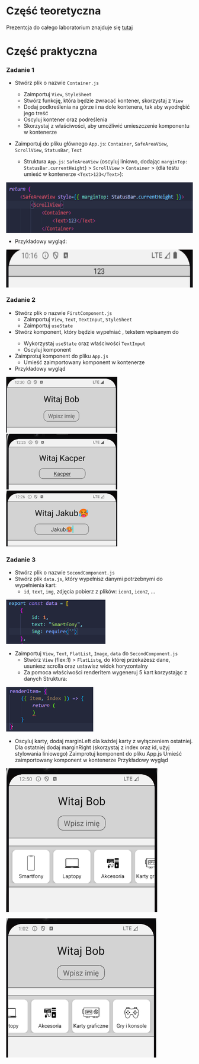 # Część teoretyczna
  Prezentcja do całego laboratorium znajduje się [tutaj](https://github.com/sikorski1/High-level-Programming-Languages-Project/raw/main/React_Native_od_zera_JPWP.odp)

# Część praktyczna

### Zadanie 1

- Stwórz plik o nazwie `Container.js`
  - Zaimportuj `View`, `StyleSheet`
  - Stwórz funkcję, która będzie zwracać kontener, skorzystaj z `View`
  - Dodaj podkreślenia na górze i na dole kontenera, tak aby wyodrębić jego treść
  - Oscyluj kontener oraz podreślenia
  - Skorzystaj z właściwości, aby umożliwić umieszczenie komponentu w kontenerze

- Zaimportuj do pliku głównego `App.js`: `Container`, `SafeAreaView`, `ScrollView`, `StatusBar`, `Text`
  - Struktura  `App.js`: `SafeAreaView` (oscyluj liniowo, dodając `marginTop: StatusBar.currentHeight`) > `ScrollView` > `Container` > (dla testu umieść w kontenerze `<Text>123</Text>`):

<img align="center" width="600" height="136" src="img/img1.png">


-  Przykładowy wygląd:

<img align="center" width="600" height="102" src="img/container.png">


### Zadanie 2

- Stwórz plik o nazwie `FirstComponent.js`
  - Zaimportuj `View`, `Text`, `TextInput`, `StyleSheet`
  - Zaimportuj `useState`
- Stwórz komponent, który będzie wypełniać <Text>, tekstem wpisanym do <TextInput> 
  - Wykorzystaj `useState` oraz właściwości `TextInput`
  - Oscyluj komponent 
- Zaimprotuj komponent do pliku `App.js` 
  - Umieść zaimportowany komponent w kontenerze 
- Przykładowy wygląd

<img src="img/img4.png" width="300" height="150"> <img src="img/img2.png" width="300" height="150"> <img src="img/img3.png" width="300" height="150">


### Zadanie 3

- Stwórz plik o nazwie `SecondComponent.js `
- Stwórz plik `data.js`, który wypełnisz danymi potrzebnymi do wypełnienia kart:
  - `id`, `text`, `img`, zdjęcia pobierz z plików: `icon1`, `icon2`, ...

![Struktura](img/img6.png)

- Zaimportuj `View`, `Text`, `FlatList`, `Image`, `data` do `SecondComponent.js`
  - Stwórz `View` (flex:1) > `FlatListę`, do której przekażesz dane, usuniesz scrolla oraz ustawisz widok horyzontalny 
  - Za pomoca właściwości renderItem wygeneruj 5 kart korzystając z danych 
Struktura:
 
![Struktura](img/img5.png)

- Oscyluj karty, dodaj marginLeft dla każdej karty z wyłączeniem ostatniej. Dla ostatniej dodaj marginRight (skorzystaj z index oraz id, użyj stylowania liniowego) 
Zaimprotuj komponent do pliku App.js 
Umieść zaimportowany komponent w kontenerze 
Przykładowy wygląd

![Items](img/img7.png)

![Items](img/img8.png)



